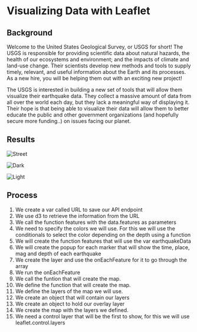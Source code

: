 # Visualizing Data with Leaflet

## Background

Welcome to the United States Geological Survey, or USGS for short! The USGS is responsible for providing scientific data about natural hazards, the health of our ecosystems and environment; and the impacts of climate and land-use change. Their scientists develop new methods and tools to supply timely, relevant, and useful information about the Earth and its processes. As a new hire, you will be helping them out with an exciting new project!

The USGS is interested in building a new set of tools that will allow them visualize their earthquake data. They collect a massive amount of data from all over the world each day, but they lack a meaningful way of displaying it. Their hope is that being able to visualize their data will allow them to better educate the public and other government organizations (and hopefully secure more funding..) on issues facing our planet.

## Results


![Street](https://github.com/anajuarezar/leaflet-challenge/blob/main/Images/Street.png)

![Dark](https://github.com/anajuarezar/leaflet-challenge/blob/main/Images/Dark.png)

![Light](https://github.com/anajuarezar/leaflet-challenge/blob/main/Images/Light.png)

## Process

1. We  create a var called URL to save our API endpoint
2. We use d3 to retrieve the information from the URL
3. We call the function features with the data.features as parameters
4.  We need to specify the colors we will use. For this we will use the conditionals to select the color depending on the depth using a function
5.  We will create the function features that will use the var earthquakeData
6.  We will create the popup for each marker that will show the time, place, mag and depth of each earthquake
7.  We create the layer and use the onEachFeature for it to go through the array
8.  We run the onEachFeature
9.  We call the funtion that will create the map. 
10.  We define the function that will create the map.
11.  We define the layers of the map we will use.
12.  We create an object that will contain our layers
13.  We create an object to hold our overlay layer
14.  We create the map with the layers we defined.
15.  We need a control layer that will be the first to show, for this we will use leaflet.control.layers
